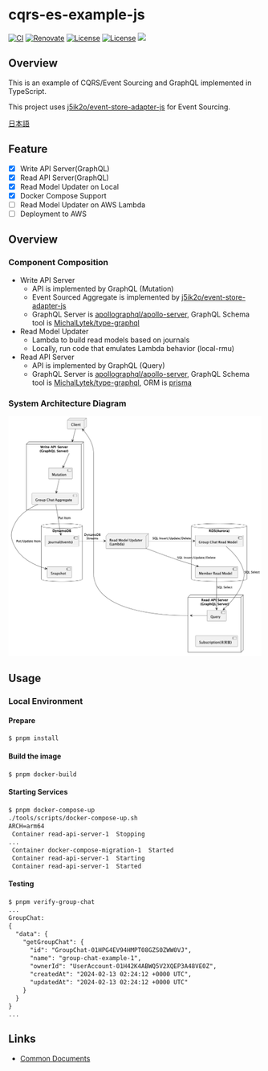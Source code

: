 # cqrs-es-example-js

[![CI](https://github.com/j5ik2o/cqrs-es-example-js/actions/workflows/ci.yml/badge.svg)](https://github.com/j5ik2o/cqrs-es-example-js/actions/workflows/ci.yml)
[![Renovate](https://img.shields.io/badge/renovate-enabled-brightgreen.svg)](https://renovatebot.com)
[![License](https://img.shields.io/badge/License-MIT-blue.svg)](https://opensource.org/licenses/MIT)
[![License](https://img.shields.io/badge/License-APACHE2.0-blue.svg)](https://opensource.org/licenses/apache-2-0)
[![](https://tokei.rs/b1/github/j5ik2o/cqrs-es-example-js)](https://github.com/XAMPPRocky/tokei)

## Overview

This is an example of CQRS/Event Sourcing and GraphQL implemented in TypeScript.

This project uses [j5ik2o/event-store-adapter-js](https://github.com/j5ik2o/event-store-adapter-js) for Event Sourcing.

[日本語](./README.ja.md)

## Feature

- [x] Write API Server(GraphQL)
- [x] Read API Server(GraphQL)
- [x] Read Model Updater on Local
- [x] Docker Compose Support
- [ ] Read Model Updater on AWS Lambda
- [ ] Deployment to AWS

## Overview

### Component Composition

- Write API Server
  - API is implemented by GraphQL (Mutation)
  - Event Sourced Aggregate is implemented by [j5ik2o/event-store-adapter-js](https://github.com/j5ik2o/event-store-adapter-js)
  - GraphQL Server is [apollographql/apollo-server](https://github.com/apollographql/apollo-server), GraphQL Schema tool is [MichalLytek/type-graphql](https://github.com/MichalLytek/type-graphql)
- Read Model Updater
  - Lambda to build read models based on journals
  - Locally, run code that emulates Lambda behavior (local-rmu)
- Read API Server
  - API is implemented by GraphQL (Query)
  - GraphQL Server is [apollographql/apollo-server](https://github.com/apollographql/apollo-server), GraphQL Schema tool is [MichalLytek/type-graphql](https://github.com/MichalLytek/type-graphql), ORM is [prisma](https://github.com/prisma/prisma)


### System Architecture Diagram

![](docs/images/system-layout.png)

## Usage

### Local Environment

#### Prepare

```shell
$ pnpm install
```

#### Build the image

```shell
$ pnpm docker-build
```

#### Starting Services

```shell
$ pnpm docker-compose-up
./tools/scripts/docker-compose-up.sh
ARCH=arm64
 Container read-api-server-1  Stopping
...
 Container docker-compose-migration-1  Started
 Container read-api-server-1  Starting
 Container read-api-server-1  Started
```

#### Testing

```shell
$ pnpm verify-group-chat
...
GroupChat:
{
  "data": {
    "getGroupChat": {
      "id": "GroupChat-01HPG4EV94HMPT08GZS0ZWW0VJ",
      "name": "group-chat-example-1",
      "ownerId": "UserAccount-01H42K4ABWQ5V2XQEP3A48VE0Z",
      "createdAt": "2024-02-13 02:24:12 +0000 UTC",
      "updatedAt": "2024-02-13 02:24:12 +0000 UTC"
    }
  }
}
...
```

## Links

- [Common Documents](https://github.com/j5ik2o/cqrs-es-example)
